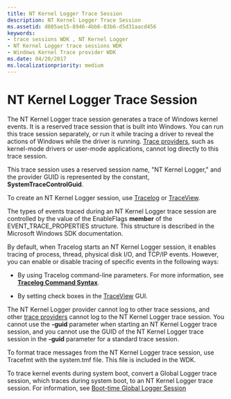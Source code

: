 ```yaml
---
title: NT Kernel Logger Trace Session
description: NT Kernel Logger Trace Session
ms.assetid: d805ae15-8946-4bb6-83b6-d5d31aacd456
keywords:
- trace sessions WDK , NT Kernel Logger
- NT Kernel Logger trace sessions WDK
- Windows Kernel Trace provider WDK
ms.date: 04/20/2017
ms.localizationpriority: medium
---
```


# NT Kernel Logger Trace Session


The NT Kernel Logger trace session generates a trace of Windows kernel events. It is a reserved trace session that is built into Windows. You can run this trace session separately, or run it while tracing a driver to reveal the actions of Windows while the driver is running. [Trace providers](trace-provider.md), such as kernel-mode drivers or user-mode applications, cannot log directly to this trace session.

This trace session uses a reserved session name, "NT Kernel Logger," and the provider GUID is represented by the constant, **SystemTraceControlGuid**.

To create an NT Kernel Logger session, use [Tracelog](tracelog.md) or [TraceView](traceview.md).

The types of events traced during an NT Kernel Logger trace session are controlled by the value of the EnableFlags **member** of the EVENT\_TRACE\_PROPERTIES structure. This structure is described in the Microsoft Windows SDK documentation.

By default, when Tracelog starts an NT Kernel Logger session, it enables tracing of process, thread, physical disk I/O, and TCP/IP events. However, you can enable or disable tracing of specific events in the following ways:

-   By using Tracelog command-line parameters. For more information, see [**Tracelog Command Syntax**](tracelog-command-syntax.md).

-   By setting check boxes in the [TraceView](traceview.md) GUI.

The NT Kernel Logger provider cannot log to other trace sessions, and other [trace providers](trace-provider.md) cannot log to the NT Kernel Logger trace session. You cannot use the **-guid** parameter when starting an NT Kernel Logger trace session, and you cannot use the GUID of the NT Kernel Logger trace session in the **-guid** parameter for a standard trace session.

To format trace messages from the NT Kernel Logger trace session, use Tracefmt with the system.tmf file. This file is included in the WDK.

To trace kernel events during system boot, convert a Global Logger trace session, which traces during system boot, to an NT Kernel Logger trace session. For information, see [Boot-time Global Logger Session](boot-time-global-logger-session.md)

 

 






